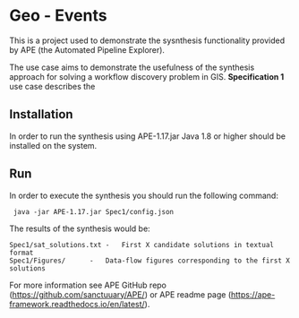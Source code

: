 # Geo - Events

This is a project used to demonstrate the sysnthesis functionality provided by APE (the Automated Pipeline Explorer). 

The use case aims to demonstrate the usefulness of the synthesis approach for solving a workflow discovery problem in GIS.
	**Specification 1** use case describes the 

## Installation
In order to run the synthesis using APE-1.17.jar Java 1.8 or higher should be installed on the system.
## Run

In order to execute the synthesis you should run the following command:

```shell
 java -jar APE-1.17.jar Spec1/config.json
```
The results of the synthesis would be:

	Spec1/sat_solutions.txt	-	First X candidate solutions in textual format
	Spec1/Figures/		-	Data-flow figures corresponding to the first X solutions



For more information see APE GitHub repo (https://github.com/sanctuuary/APE/) or APE readme page (https://ape-framework.readthedocs.io/en/latest/).

